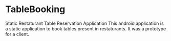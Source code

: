 # TableBooking
Static Restaturant Table Reservation Application
This android application is a static application to book tables present in restaturants. It was a prototype for a client. 

